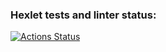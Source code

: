 ### Hexlet tests and linter status:
[![Actions Status](https://github.com/maryker/python-project-50/workflows/hexlet-check/badge.svg)](https://github.com/maryker/python-project-50/actions)